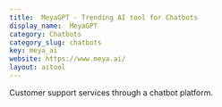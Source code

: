 ```yaml
---
title:  MeyaGPT - Trending AI tool for Chatbots
display_name:  MeyaGPT
category: Chatbots
category_slug: chatbots
key: meya_ai
website: https://www.meya.ai/
layout: aitool
---
```


Customer support services through a chatbot platform.
